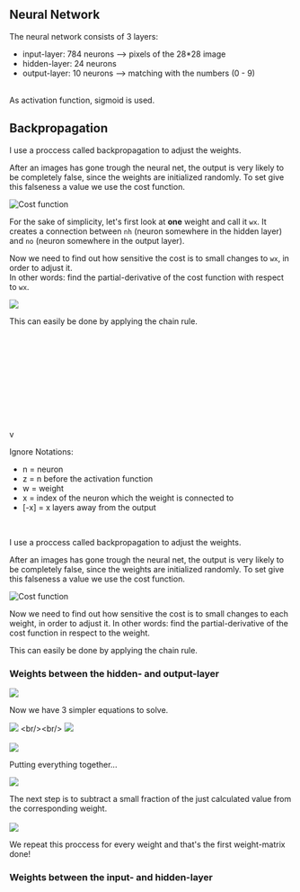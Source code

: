 ## Neural Network
The neural network consists of 3 layers:
+ input-layer: 784 neurons  --> pixels of the 28\*28 image
+ hidden-layer: 24 neurons  
+ output-layer: 10 neurons  --> matching with the numbers (0 - 9)
<br/> 
As activation function, sigmoid is used.

## Backpropagation
I use a proccess called backpropagation to adjust the weights.

After an images has gone trough the neural net, the output is very likely to be completely false, since the weights are initialized randomly.
To set give this falseness a value we use the cost function.

![Cost function](https://latex.codecogs.com/svg.image?\color{white}&space;C(...)&space;=&space;\sum_{n=0}^{9}(output[n]&space;-&space;desiredOutput[n])^{2})

For the sake of simplicity, let's first look at **one** weight and call it `wx`. It creates a connection between `nh` (neuron somewhere in the hidden layer) and `no` (neuron somewhere in the output layer). <br/>

Now we need to find out how sensitive the cost is to small changes to `wx`, in order to adjust it. <br/>
In other words: find the partial-derivative of the cost function with respect to `wx`.<br/>

![](https://latex.codecogs.com/svg.image?\color{white}&space;\frac{\partial&space;C}{\partial&space;wx}&space;&space;=&space;?)
 


This can easily be done by applying the chain rule.<br/>



















<br/> <br/> <br/> <br/> <br/> <br/> <br/> <br/> <br/> <br/> v

Ignore
Notations: <br/> 
+ n = neuron<br/> 
+ z = n before the activation function <br/> 
+ w = weight <br/>
+ x = index of the neuron which the weight is connected to
+ [-x] = x layers away from the output
<br/>

I use a proccess called backpropagation to adjust the weights.

After an images has gone trough the neural net, the output is very likely to be completely false, since the weights are initialized randomly.
To set give this falseness a value we use the cost function.

![Cost function](https://latex.codecogs.com/svg.image?\color{white}&space;C(...)&space;=&space;\sum_{n=0}^{9}(output[n]&space;-&space;desiredOutput[n])^{2})

Now we need to find out how sensitive the cost is to small changes to each weight, in order to adjust it.
In other words: find the partial-derivative of the cost function in respect to the weight.

This can easily be done by applying the chain rule.<br/>

### Weights between the hidden- and output-layer
![](https://latex.codecogs.com/svg.image?\color{white}\frac{\partial&space;C}{\partial&space;w}&space;=&space;\frac{\partial&space;C}{\partial&space;n}\frac{\partial&space;n}{\partial&space;z}\frac{\partial&space;z}{\partial&space;w})
<br/>

Now we have 3 simpler equations to solve. <br/>

![](https://latex.codecogs.com/svg.image?\color{white}\frac{\partial&space;C}{\partial&space;n}&space;=&space;2(output[i]&space;-&space;desiredOutput[i]))
<br/><br/>
![](https://latex.codecogs.com/svg.image?\color{white}\frac{\partial&space;n}{\partial&space;z}&space;=&space;sigmoid'(z))
<br/><br/>
![](https://latex.codecogs.com/svg.image?\color{white}\frac{\partial&space;z}{\partial&space;w}&space;=&space;n[-1])
<br/>

Putting everything together...

![](https://latex.codecogs.com/svg.image?\color{white}\frac{\partial&space;C}{\partial&space;w}&space;=&space;2(output[i]&space;-&space;desiredOutput[i])sigmoid'(z)n[-1])

The next step is to subtract a small fraction of the just calculated value from the corresponding weight.<br/><br/>
![](https://latex.codecogs.com/svg.image?\color{white}w&space;=&space;w&space;-&space;r\frac{\partial&space;C}{\partial&space;w})

We repeat this proccess for every weight and that's the first weight-matrix done!

### Weights between the input- and hidden-layer









